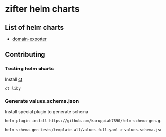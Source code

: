 # zifter helm charts

## List of helm charts
* [domain-exporter](charts/domain-exporter/README.md)

## Contributing
### Testing helm charts
Install [ct](https://github.com/helm/chart-testing/releases)
```bash
ct liby
```

### Generate values.schema.json
Install special plugin to generate schema
```bash
helm plugin install https://github.com/karuppiah7890/helm-schema-gen.git
```

```bash
helm schema-gen tests/template-all/values-full.yaml > values.schema.json
```


